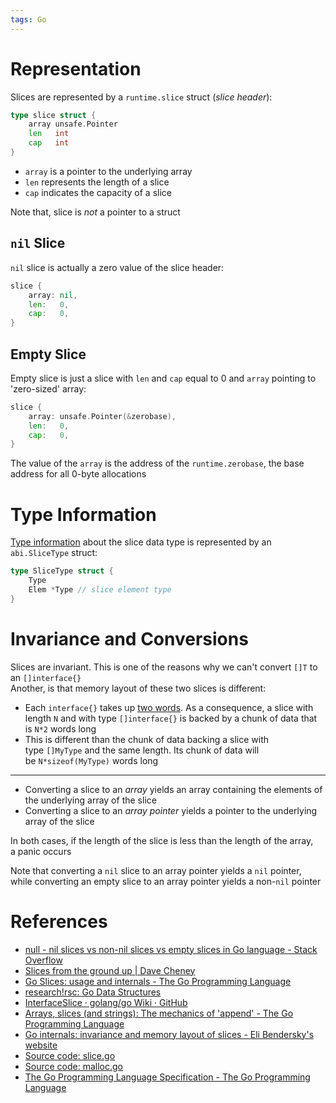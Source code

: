 ```yaml
---
tags: Go
---
```


# Representation

Slices are represented by a `runtime.slice` struct (*slice header*):

```go
type slice struct {
	array unsafe.Pointer
	len   int
	cap   int
}
```

- `array` is a pointer to the underlying array
- `len` represents the length of a slice
- `cap` indicates the capacity of a slice

Note that, slice is *not* a pointer to a struct

## `nil` Slice

`nil` slice is actually a zero value of the slice header:

```go
slice {
	array: nil,
	len:   0,
	cap:   0,
}
```

## Empty Slice

Empty slice is just a slice with `len` and `cap` equal to 0 and `array` pointing to 'zero-sized' array:

```go
slice {
	array: unsafe.Pointer(&zerobase),
	len:   0,
	cap:   0,
}
```

The value of the `array` is the address of the `runtime.zerobase`, the base address for all 0-byte allocations

# Type Information

[Type information](Go%20Type%20Internals.md) about the slice data type is represented by an `abi.SliceType` struct:

```go
type SliceType struct {
	Type
	Elem *Type // slice element type
}
```

# Invariance and Conversions

Slices are invariant. This is one of the reasons why we can't convert `[]T` to an `[]interface{}`  
Another, is that memory layout of these two slices is different:

- Each `interface{}` takes up [two words](Go%20Interfaces%20Internals.md). As a consequence, a slice with length `N` and with type `[]interface{}` is backed by a chunk of data that is `N*2` words long
- This is different than the chunk of data backing a slice with type `[]MyType` and the same length. Its chunk of data will be `N*sizeof(MyType)` words long

---

- Converting a slice to an *array* yields an array containing the elements of the underlying array of the slice
- Converting a slice to an *array pointer* yields a pointer to the underlying array of the slice

In both cases, if the length of the slice is less than the length of the array, a panic occurs

Note that converting a `nil` slice to an array pointer yields a `nil` pointer, while converting an empty slice to an array pointer yields a non-`nil` pointer

# References

- [null - nil slices vs non-nil slices vs empty slices in Go language - Stack Overflow](https://stackoverflow.com/questions/44305170/nil-slices-vs-non-nil-slices-vs-empty-slices-in-go-language)
- [Slices from the ground up | Dave Cheney](https://dave.cheney.net/2018/07/12/slices-from-the-ground-up)
- [Go Slices: usage and internals - The Go Programming Language](https://go.dev/blog/slices-intro)
- [research!rsc: Go Data Structures](https://research.swtch.com/godata)
- [InterfaceSlice · golang/go Wiki · GitHub](https://github.com/golang/go/wiki/InterfaceSlice)
- [Arrays, slices (and strings): The mechanics of 'append' - The Go Programming Language](https://go.dev/blog/slices)
- [Go internals: invariance and memory layout of slices - Eli Bendersky's website](https://eli.thegreenplace.net/2021/go-internals-invariance-and-memory-layout-of-slices/)
- [Source code: slice.go](https://github.com/golang/go/blob/master/src/runtime/slice.go)
- [Source code: malloc.go](https://github.com/golang/go/blob/master/src/runtime/malloc.go)
- [The Go Programming Language Specification - The Go Programming Language](https://go.dev/ref/spec)
